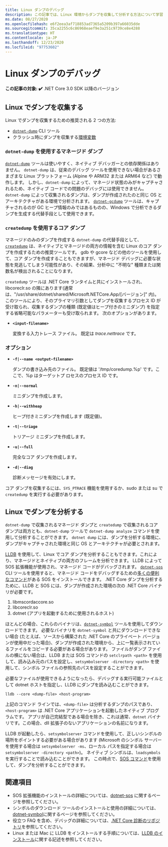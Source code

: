 ```yaml
---
title: Linux ダンプのデバッグ
description: この記事では、Linux 環境からダンプを収集して分析する方法について学習します。
ms.date: 08/27/2020
ms.openlocfilehash: e6f2eea3af718853ad7365a5209b397a66035dde
ms.sourcegitcommit: 35ca2255c6c86968eaef9e3a251c9739ce8e4288
ms.translationtype: HT
ms.contentlocale: ja-JP
ms.lasthandoff: 12/23/2020
ms.locfileid: "97753602"
---
```

# <a name="debug-linux-dumps"></a>Linux ダンプのデバッグ

**この記事の対象: ✔️** .NET Core 3.0 SDK 以降のバージョン

## <a name="collect-dumps-on-linux"></a>Linux でダンプを収集する

Linux でダンプを収集するための推奨される 2 つの方法:

* [`dotnet-dump`](dotnet-dump.md) CLI ツール
* クラッシュ時にダンプを収集する[環境変数](dumps.md#collecting-dumps-on-crash)

### <a name="managed-dumps-with-dotnet-dump"></a>`dotnet-dump` を使用するマネージド ダンプ

[`dotnet-dump`](dotnet-dump.md) ツールは使いやすく、ネイティブ デバッガーとの依存関係はありません。 `dotnet-dump` は、従来のデバッグ ツールを使用できない場合があるさまざまな Linux プラットフォーム (Alpine や ARM32 または ARM64 など) で動作します。 しかし、`dotnet-dump` によって、マネージド状態のみがキャプチャされるため、ネイティブ コードでの問題のデバッグには使用できません。 `dotnet-dump` によって収集されるダンプは、ダンプが作成されたのと同じ OS とアーキテクチャがある環境で分析されます。 [`dotnet-gcdump`](dotnet-gcdump.md) ツールは、キャプチャされるのが GC ヒープ情報のみではあるものの、Windows で分析できるダンプを生成する代替手段として使用できます。

### <a name="core-dumps-with-createdump"></a>`createdump` を使用するコア ダンプ

マネージドのみのダンプを作成する `dotnet-dump` の代替手段として、[`createdump`](https://github.com/dotnet/runtime/blob/master/docs/design/coreclr/botr/xplat-minidump-generation.md) は、ネイティブとマネージドの両方の情報を含む Linux のコア ダンプを作成するための推奨ツールです。 gdb や gcore などの他のツールを使用して、コア ダンプを作成することもできますが、マネージド デバッグに必要な状態を見逃してしまう可能性があり、その結果、分析中に "不明な" 種類または関数名が検出されることになります。

`createdump` ツールは .NET Core ランタイムと共にインストールされ、libcoreclr.so の隣にあります(通常は、"/usr/share/dotnet/shared/Microsoft.NETCore.App/[バージョン]" 内)。 このツールにより、そのプライマリ引数としてダンプを収集するプロセス ID が受け取られ、収集するダンプの種類 (既定値はヒープ付きのミニダンプ) を指定する省略可能なパラメーターも受け取られます。 次のオプションがあります。

- **`<input-filename>`**

  変換する入力トレース ファイル。 既定は *trace.nettrace* です。

### <a name="options"></a>オプション

- **`-f|--name <output-filename>`**

  ダンプの書き込み先のファイル。 既定値は '/tmp/coredump.%p' です。ここで、%p はターゲットプ ロセスのプロセス ID です。

- **`-n|--normal`**

  ミニダンプを作成します。

- **`-h|--withheap`**

  ヒープ付きミニダンプを作成します (既定値)。

- **`-t|--triage`**

  トリアージ ミニダンプを作成します。

- **`-u|--full`**

  完全なコア ダンプを作成します。

- **`-d|--diag`**

  診断メッセージを有効にします。

コア ダンプを収集するには、`SYS_PTRACE` 機能を使用するか、sudo または su で `createdump` を実行する必要があります。

## <a name="analyze-dumps-on-linux"></a>Linux でダンプを分析する

`dotnet-dump` で収集されるマネージド ダンプと `createdump` で収集されるコア ダンプは両方とも、`dotnet-dump` ツールで `dotnet-dump analyze` コマンドを使用して分析することができます。 `dotnet dump` には、ダンプを分析する環境に、ダンプがキャプチャされた環境と同じ OS とアーキテクチャが必要とされます。

[LLDB](https://lldb.llvm.org/) を使用して、Linux でコア ダンプを分析することもできます。これにより、マネージドとネイティブの両方のフレームを分析できます。 LLDB によって SOS 拡張機能が使用され、マネージド コードがデバッグされます。 [`dotnet-sos`](dotnet-sos.md) CLI ツールを使用すると、マネージド コードをデバッグするための[多くの便利なコマンド](https://github.com/dotnet/diagnostics/blob/master/documentation/sos-debugging-extension.md)がある SOS をインストールできます。 .NET Core ダンプを分析するために、LLDB と SOS には、ダンプが作成された環境の次の .NET Core バイナリが必要です。

1. libmscordaccore.so
2. libcoreclr.so
3. dotnet (アプリを起動するために使用されるホスト)

ほとんどの場合、これらのバイナリは、[`dotnet-symbol`](dotnet-symbol.md) ツールを使用してダウンロードできます。 必要なバイナリを `dotnet-symbol` と共にダウンロードできない場合 (たとえば、ソースから構築された .NET Core のプライベート バージョンが使用中だった場合)、ダンプが作成された環境から、上に一覧表示されているファイルをコピーする必要がある場合があります。 ファイルがダンプ ファイルの横にない場合は、LLDB または SOS コマンドの `setclrpath <path>` を使用して、読み込み元のパスを設定し、`setsymbolserver -directory <path>` を使用して、シンボル ファイルの参照先のパスを設定することができます。

必要なファイルが使用できるようになったら、デバッグする実行可能ファイルとして dotnet ホストを指定し、LLDB にダンプを読み込むことができます。

```console
lldb --core <dump-file> <host-program>
```

上記のコマンド ラインでは、`<dump-file>` は分析するダンプのパスであり、`<host-program>` は .NET Core アプリケーションを起動したネイティブ プログラムです。 アプリが自己完結型である場合を除き、これは通常、`dotnet` バイナリです。この場合、dll 拡張子のないアプリケーションの名前になります。

LLDB が起動したら、`setsymbolserver` コマンドを使用して、正しいシンボルの場所をポイントする必要がある場合があります (Microsoft のシンボル サーバーを使用する場合は `setsymbolserver -ms`、ローカル パスを指定する場合は `setsymbolserver -directory <path>`)。 ネイティブ シンボルは、`loadsymbols` を実行することで読み込むことができます。 この時点で、[SOS コマンド](https://github.com/dotnet/diagnostics/blob/master/documentation/sos-debugging-extension.md)を使用して、ダンプを分析することができます。

## <a name="see-also"></a>関連項目

- SOS 拡張機能のインストールの詳細については、[dotnet-sos](dotnet-sos.md) に関するページを参照してください。
- シンボルのダウンロード ツールのインストールと使用の詳細については、[dotnet-symbol](dotnet-symbol.md)に関するページを参照してください。
- 役立つ FAQ を含め、デバッグの詳細については、[.NET Core 診断のリポジトリ](https://github.com/dotnet/diagnostics/blob/master/documentation/)を参照してください。
- Linux または Mac に LLDB をインストールする手順については、[LLDB のインストール](https://github.com/dotnet/diagnostics/blob/master/documentation/sos.md#getting-lldb)に関する記述を参照してください。

